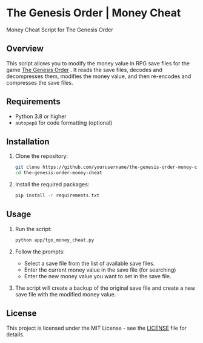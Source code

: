 # The Genesis Order | Money Cheat

Money Cheat Script for The Genesis Order

## Overview

This script allows you to modify the money value in RPG save files for the game [The Genesis Order](https://store.steampowered.com/app/2553870/The_Genesis_Order/) . It reads the save files, decodes and decompresses them, modifies the money value, and then re-encodes and compresses the save files.

## Requirements

- Python 3.8 or higher
- `autopep8` for code formatting (optional)

## Installation

1. Clone the repository:
    ```sh
    git clone https://github.com/yourusername/the-genesis-order-money-cheat.git
    cd the-genesis-order-money-cheat
    ```

2. Install the required packages:
    ```sh
    pip install -r requirements.txt
    ```

## Usage

1. Run the script:
    ```sh
    python app/tgo_money_cheat.py
    ```

2. Follow the prompts:
    - Select a save file from the list of available save files.
    - Enter the current money value in the save file (for searching)
    - Enter the new money value you want to set in the save file.

3. The script will create a backup of the original save file and create a new save file with the modified money value.

## License

This project is licensed under the MIT License - see the [LICENSE](http://_vscodecontentref_/1) file for details.
